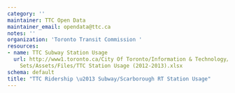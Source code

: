 ```yaml
---
category: ''
maintainer: TTC Open Data
maintainer_email: opendata@ttc.ca
notes: ''
organization: 'Toronto Transit Commission '
resources:
- name: TTC Subway Station Usage
  url: http://www1.toronto.ca/City Of Toronto/Information & Technology/Open Data/Data
    Sets/Assets/Files/TTC Station Usage (2012-2013).xlsx
schema: default
title: "TTC Ridership \u2013 Subway/Scarborough RT Station Usage"
---
```

